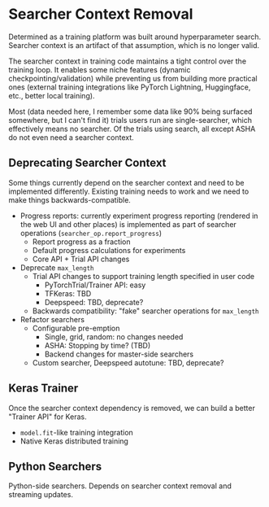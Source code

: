 # Searcher Context Removal

Determined as a training platform was built around hyperparameter search. Searcher context is an artifact of that assumption, which is no longer valid.

The searcher context in training code maintains a tight control over the training loop. It enables some niche features (dynamic checkpointing/validation) while preventing us from building more practical ones (external training integrations like PyTorch Lightning, Huggingface, etc., better local training). 

Most (data needed here, I remember some data like 90% being surfaced somewhere, but I can't find it) trials users run are single-searcher, which effectively means no searcher. Of the trials using search, all except ASHA do not even need a searcher context.

## Deprecating Searcher Context

Some things currently depend on the searcher context and need to be implemented differently. Existing training needs to work and we need to make things backwards-compatible.

- Progress reports: currently experiment progress reporting (rendered in the web UI and other places) is implemented as part of searcher operations (`searcher_op.report_progress`) 
  - Report progress as a fraction
  - Default progress calculations for experiments
  - Core API + Trial API changes
- Deprecate `max_length` 
  - Trial API changes to support training length specified in user code
    - PyTorchTrial/Trainer API: easy
    - TFKeras: TBD
    - Deepspeed: TBD, deprecate?
  - Backwards compatibility: "fake" searcher operations for `max_length`
- Refactor searchers
  - Configurable pre-emption 
    - Single, grid, random: no changes needed
    - ASHA: Stopping by time? (TBD)
    - Backend changes for master-side searchers
  - Custom searcher, Deepspeed autotune: TBD, deprecate?

## Keras Trainer

Once the searcher context dependency is removed, we can build a better "Trainer API" for Keras. 

- `model.fit`-like training integration
- Native Keras distributed training

## Python Searchers

Python-side searchers. Depends on searcher context removal and streaming updates. 
